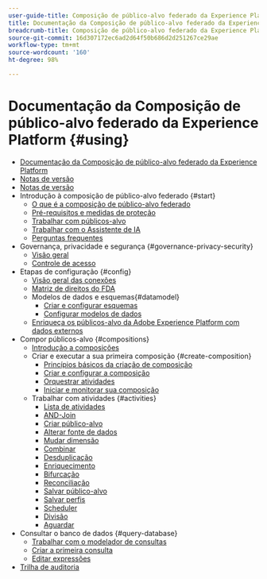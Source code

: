 ```yaml
---
user-guide-title: Composição de público-alvo federado da Experience Platform
title: Documentação da Composição de público-alvo federado da Experience Platform
breadcrumb-title: Composição de público-alvo federado da Experience Platform
source-git-commit: 16d307172ec6ad2d64f50b686d2d251267ce29ae
workflow-type: tm+mt
source-wordcount: '160'
ht-degree: 98%

---
```



# Documentação da Composição de público-alvo federado da Experience Platform {#using}

+ [Documentação da Composição de público-alvo federado da Experience Platform](home.md)
+ [Notas de versão](start/release-notes.md)
+ [Notas de versão](start/e-release-notes.md)
+ Introdução à composição de público-alvo federado {#start}
   + [O que é a composição de público-alvo federado](start/get-started.md)
   + [Pré-requisitos e medidas de proteção](start/access-prerequisites.md)
   + [Trabalhar com públicos-alvo](start/audiences.md)
   + [Trabalhar com o Assistente de IA](start/ai-assistant.md)
   + [Perguntas frequentes](start/faq.md)
+ Governança, privacidade e segurança {#governance-privacy-security}
   + [Visão geral](./governance-privacy-security/home.md)
   + [Controle de acesso](governance-privacy-security/access-control.md)
+ Etapas de configuração {#config}
   + [Visão geral das conexões](connections/home.md)
   + [Matriz de direitos do FDA](connections/fda-rights.md)
   + Modelos de dados e esquemas{#datamodel}
      + [Criar e configurar esquemas](customer/schemas.md)
      + [Configurar modelos de dados](data-management/gs-models.md)
   + [Enriqueça os públicos-alvo da Adobe Experience Platform com dados externos](connections/destinations.md)
+ Compor públicos-alvo {#compositions}
   + [Introdução a composições](compositions/gs-compositions.md)
   + Criar e executar a sua primeira composição {#create-composition}
      + [Princípios básicos da criação de composição](compositions/gs-composition-creation.md)
      + [Criar e configurar a composição](compositions/create-composition.md)
      + [Orquestrar atividades](compositions/orchestrate-activities.md)
      + [Iniciar e monitorar sua composição](compositions/start-monitor-composition.md)
   + Trabalhar com atividades {#activities}
      + [Lista de atividades](compositions/activities/about-activities.md)
      + [AND-Join](compositions/activities/and-join.md)
      + [Criar público-alvo](compositions/activities/build-audience.md)
      + [Alterar fonte de dados](compositions/activities/change-data-source.md)
      + [Mudar dimensão](compositions/activities/change-dimension.md)
      + [Combinar](compositions/activities/combine.md)
      + [Desduplicação](compositions/activities/deduplication.md)
      + [Enriquecimento](compositions/activities/enrichment.md)
      + [Bifurcação](compositions/activities/fork.md)
      + [Reconciliação](compositions/activities/reconciliation.md)
      + [Salvar público-alvo](compositions/activities/save-audience.md)
      + [Salvar perfis](compositions/activities/save-profiles.md)
      + [Scheduler](compositions/activities/scheduler.md)
      + [Divisão](compositions/activities/split.md)
      + [Aguardar](compositions/activities/wait.md)
+ Consultar o banco de dados {#query-database}
   + [Trabalhar com o modelador de consultas](query/query-modeler-overview.md)
   + [Criar a primeira consulta](query/build-query.md)
   + [Editar expressões](query/expression-editor.md)
+ [Trilha de auditoria](admin/audit-trail.md)

